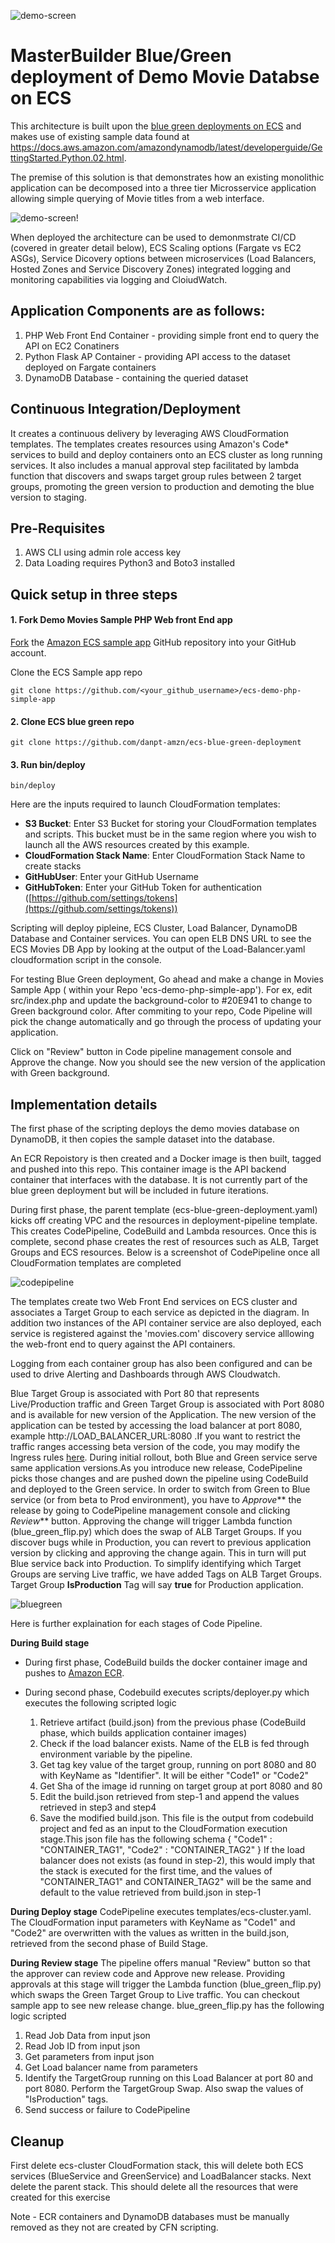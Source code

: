 ![demo-screen](images/Demo-app.png)
# MasterBuilder Blue/Green deployment of Demo Movie Databse on ECS

This architecture is built upon the [blue green deployments on ECS](https://aws.amazon.com/blogs/compute/bluegreen-deployments-with-amazon-ecs/) and makes use of existing sample data found at https://docs.aws.amazon.com/amazondynamodb/latest/developerguide/GettingStarted.Python.02.html. 

The premise of this solution is that demonstrates how an existing monolithic application can be decomposed into a three tier Microsservice application allowing simple querying of Movie titles from a web interface. 

![demo-screen](images/query.png)!

When deployed the architecture can be used to demonmstrate CI/CD (covered in greater detail below), ECS Scaling options (Fargate vs EC2 ASGs), Service Dicovery options between microservices (Load Balancers, Hosted Zones and Service Discovery Zones) integrated logging and monitoring capabilities via logging and CloiudWatch.

## Application Components are as follows:
1) PHP Web Front End Container - providing simple front end to query the API on EC2 Conatiners
2) Python Flask AP Container - providing API access to the dataset deployed on Fargate containers
3) DynamoDB Database - containing the queried dataset


## Continuous Integration/Deployment
It creates a continuous delivery by leveraging AWS CloudFormation templates. The templates creates resources using Amazon's Code* services to build and deploy containers onto an ECS cluster as long running services. It also includes a manual approval step facilitated by lambda function that discovers and swaps target group rules between 2 target groups, promoting the green version to production and demoting the blue version to staging.

## Pre-Requisites
1) AWS CLI using admin role access key
2) Data Loading requires Python3 and Boto3 installed 


## Quick setup in three steps

#### 1. Fork Demo Movies Sample PHP Web front End app

[Fork](https://help.github.com/articles/fork-a-repo/) the [Amazon ECS sample app](https://github.com/danpt-amzn/ecs-demo-php-simple-app) GitHub repository into your GitHub account.

Clone the ECS Sample app repo 
```console
git clone https://github.com/<your_github_username>/ecs-demo-php-simple-app
```

#### 2. Clone ECS blue green repo

```console
git clone https://github.com/danpt-amzn/ecs-blue-green-deployment
```

#### 3. Run bin/deploy
```console
bin/deploy
```

Here are the inputs required to launch CloudFormation templates:
  * **S3 Bucket**: Enter S3 Bucket for storing your CloudFormation templates and scripts. This bucket must be in the same region where you wish to launch all the AWS resources created by this example.
  * **CloudFormation Stack Name**: Enter CloudFormation Stack Name to create stacks
  * **GitHubUser**: Enter your GitHub Username
  * **GitHubToken**: Enter your GitHub Token for authentication ([https://github.com/settings/tokens](https://github.com/settings/tokens))

Scripting will deploy pipleine, ECS Cluster, Load Balancer, DynamoDB Database and Container services.
You can open ELB DNS URL to see the ECS Movies DB App by looking at the output of the Load-Balancer.yaml cloudformation script in the console.

For testing Blue Green deployment, Go ahead and make a change in Movies Sample App ( within your Repo 'ecs-demo-php-simple-app'). For ex, edit src/index.php and update the background-color to #20E941 to change to Green background color. After commiting to your repo, Code Pipeline will pick the change automatically and go through the process of updating your application. 

Click on "Review" button in Code pipeline management console and Approve the change. Now you should see the new version of the application with Green background. 

## Implementation details
The first phase of the scripting deploys the demo movies database on DynamoDB, it then copies the sample dataset into the database.

An ECR Repoistory is then created and a Docker image is then built, tagged and pushed into this repo. This container image is the API backend container that interfaces with the database. It is not currently part of the blue green deployment but will be included in future iterations.

During first phase, the parent template (ecs-blue-green-deployment.yaml) kicks off creating VPC and the resources in deployment-pipeline template.
This creates CodePipeline, CodeBuild and Lambda resources. Once this is complete, second phase creates the rest of resources such as ALB,
Target Groups and ECS resources. Below is a screenshot of CodePipeline once all CloudFormation templates are completed

![codepipeline](images/codepipeline1.png)

The templates create two Web Front End services on ECS cluster and associates a Target Group to each service as depicted in the diagram. In addition two instances of the API container service are also deployed, each service is registered against the 'movies.com' discovery service alllowing the web-front end to query against the API containers.

Logging from each container group has also been configured and can be used to drive Alerting and Dashboards through AWS Cloudwatch.

Blue Target Group is associated with Port 80 that represents Live/Production traffic and Green Target Group is associated with Port 8080 and is available for new version of the Application.
The new version of the application can be tested by accessing the load balancer at port 8080, example http://LOAD_BALANCER_URL:8080 .If you want to restrict the traffic ranges accessing beta version of the code, you may modify the Ingress rules [here](https://github.com/awslabs/ecs-blue-green-deployment/blob/master/templates/load-balancer.yaml#L30).
During initial rollout, both Blue and Green service serve same application versions.As you introduce new release, CodePipeline picks those changes and are pushed down the pipeline using CodeBuild and deployed to the Green service. In order to switch from Green to Blue service (or from beta to Prod environment), you have to _Approve_** the release by going to CodePipeline management console and clicking _Review_** button. Approving the change will trigger Lambda function (blue_green_flip.py) which does the swap of ALB Target Groups. If you discover bugs while in Production, you can revert to previous application version by clicking and approving the change again. This in turn will put Blue service back into Production. To simplify identifying which Target Groups are serving Live traffic, we have added Tags on ALB Target Groups. Target Group **IsProduction** Tag will say **true** for Production application.

![bluegreen](images/ecs-bluegreen.png)

Here is further explaination for each stages of Code Pipeline.  

**During Build stage**

* During first phase, CodeBuild builds the docker container image and pushes to [Amazon ECR](https://aws.amazon.com/ecr/).
 
* During second phase, Codebuild executes scripts/deployer.py which executes the following scripted logic

  1. Retrieve artifact (build.json) from the previous phase (CodeBuild phase, which builds application container images)
  2. Check if the load balancer exists. Name of the ELB is fed through environment variable by the pipeline.
  3. Get tag key value of the target group, running on port 8080 and 80 with KeyName as "Identifier". It will be either "Code1" or "Code2"
  4. Get Sha of the image id running on target group at port 8080 and 80
  5. Edit the build.json retrieved from step-1 and append the values retrieved in step3 and step4
  6. Save the modified build.json. This file is the output from codebuild project and fed as an input to the CloudFormation
     execution stage.This json file has the following schema
      {
        "Code1" : "CONTAINER_TAG1",
        "Code2" : "CONTAINER_TAG2"
      }
  If the load balancer does not exists (as found in step-2), this would imply that the stack is executed for the first time, and the values of "CONTAINER_TAG1" and CONTAINER_TAG2" will be the same and default to the
  value retrieved from build.json in step-1

**During Deploy stage** 
CodePipeline executes templates/ecs-cluster.yaml. The CloudFormation input parameters with KeyName as "Code1" and "Code2" are overwritten with the values as written in the build.json, retrieved from the second phase of Build Stage.

**During Review stage** 
The pipeline offers manual "Review" button so that the approver can review code and Approve new release.
Providing approvals at this stage will trigger the Lambda function (blue_green_flip.py) which swaps the Green Target Group to Live traffic. You can checkout sample app to see new release change. blue_green_flip.py has the following logic scripted

   1. Read Job Data from input json
   2. Read Job ID from input json
   3. Get parameters from input json
   4. Get Load balancer name from parameters
   5. Identify the TargetGroup running on this Load Balancer at port 80 and port 8080. Perform the TargetGroup Swap. Also swap the values of "IsProduction" tags.
   6. Send success or failure to CodePipeline

## Cleanup
First delete ecs-cluster CloudFormation stack, this will delete both ECS services (BlueService and GreenService) and LoadBalancer stacks. Next delete the parent stack. This should delete all the resources that were created for this exercise 

Note - ECR containers and DynamoDB databases must be manually removed as they not are created by CFN scripting.


